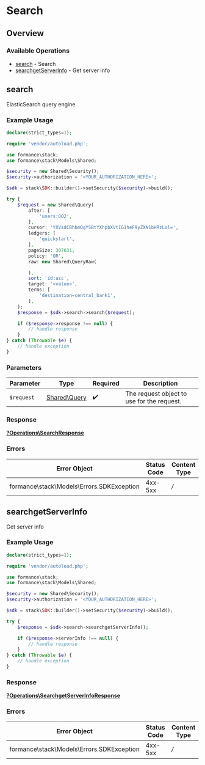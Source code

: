 # Search

## Overview

### Available Operations

* [search](#search) - Search
* [searchgetServerInfo](#searchgetserverinfo) - Get server info

## search

ElasticSearch query engine

### Example Usage

```php
declare(strict_types=1);

require 'vendor/autoload.php';

use formance\stack;
use formance\stack\Models\Shared;

$security = new Shared\Security();
$security->authorization = '<YOUR_AUTHORIZATION_HERE>';

$sdk = stack\SDK::builder()->setSecurity($security)->build();

try {
    $request = new Shared\Query(
        after: [
            'users:002',
        ],
        cursor: 'YXVsdCBhbmQgYSBtYXhpbXVtIG1heF9yZXN1bHRzLol=',
        ledgers: [
            'quickstart',
        ],
        pageSize: 307631,
        policy: 'OR',
        raw: new Shared\QueryRaw(

        ),
        sort: 'id:asc',
        target: '<value>',
        terms: [
            'destination=central_bank1',
        ],
    );
    $response = $sdk->search->search($request);

    if ($response->response !== null) {
        // handle response
    }
} catch (Throwable $e) {
    // handle exception
}
```

### Parameters

| Parameter                                    | Type                                         | Required                                     | Description                                  |
| -------------------------------------------- | -------------------------------------------- | -------------------------------------------- | -------------------------------------------- |
| `$request`                                   | [Shared\Query](../../Models/Shared/Query.md) | :heavy_check_mark:                           | The request object to use for the request.   |

### Response

**[?Operations\SearchResponse](../../Models/Operations/SearchResponse.md)**

### Errors

| Error Object                              | Status Code                               | Content Type                              |
| ----------------------------------------- | ----------------------------------------- | ----------------------------------------- |
| formance\stack\Models\Errors.SDKException | 4xx-5xx                                   | */*                                       |


## searchgetServerInfo

Get server info

### Example Usage

```php
declare(strict_types=1);

require 'vendor/autoload.php';

use formance\stack;
use formance\stack\Models\Shared;

$security = new Shared\Security();
$security->authorization = '<YOUR_AUTHORIZATION_HERE>';

$sdk = stack\SDK::builder()->setSecurity($security)->build();

try {
    $response = $sdk->search->searchgetServerInfo();

    if ($response->serverInfo !== null) {
        // handle response
    }
} catch (Throwable $e) {
    // handle exception
}
```

### Response

**[?Operations\SearchgetServerInfoResponse](../../Models/Operations/SearchgetServerInfoResponse.md)**

### Errors

| Error Object                              | Status Code                               | Content Type                              |
| ----------------------------------------- | ----------------------------------------- | ----------------------------------------- |
| formance\stack\Models\Errors.SDKException | 4xx-5xx                                   | */*                                       |
